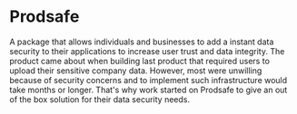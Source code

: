 # Prodsafe 

A package that allows individuals and businesses to add a instant data security to their applications
to increase user trust and data integrity. The product came about when building last product that required users to upload their
sensitive company data. However, most were unwilling because of security concerns and to implement such infrastructure would take
months or longer. That's why work started on Prodsafe to give an out of the box solution for their data security needs.
